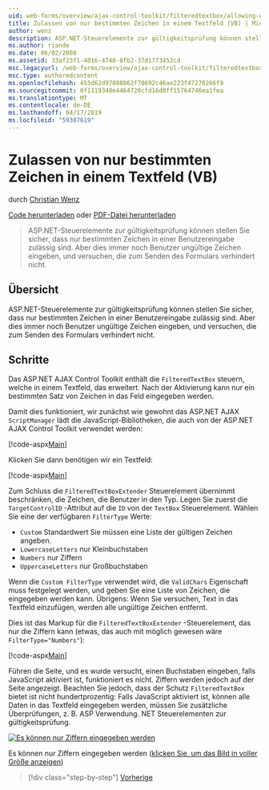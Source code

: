 ```yaml
---
uid: web-forms/overview/ajax-control-toolkit/filteredtextbox/allowing-only-certain-characters-in-a-text-box-vb
title: Zulassen von nur bestimmten Zeichen in einem Textfeld (VB) | Microsoft-Dokumentation
author: wenz
description: ASP.NET-Steuerelemente zur gültigkeitsprüfung können stellen Sie sicher, dass nur bestimmten Zeichen in einer Benutzereingabe zulässig sind. Jedoch ist dies immer noch nicht über die Eingabe ungültig, dass Benutzer...
ms.author: riande
ms.date: 06/02/2008
ms.assetid: 33af23f1-4016-4740-8fb2-37d1773452cd
msc.legacyurl: /web-forms/overview/ajax-control-toolkit/filteredtextbox/allowing-only-certain-characters-in-a-text-box-vb
msc.type: authoredcontent
ms.openlocfilehash: 455d62d97808862f70692c46ae223f47270266f9
ms.sourcegitcommit: 0f1119340e4464720cfd16d0ff15764746ea1fea
ms.translationtype: MT
ms.contentlocale: de-DE
ms.lasthandoff: 04/17/2019
ms.locfileid: "59387619"
---
```

# <a name="allowing-only-certain-characters-in-a-text-box-vb"></a>Zulassen von nur bestimmten Zeichen in einem Textfeld (VB)

durch [Christian Wenz](https://github.com/wenz)

[Code herunterladen](http://download.microsoft.com/download/4/c/2/4c2def7a-0d23-4055-91f9-1f18504167d7/FilteredTextBox0.vb.zip) oder [PDF-Datei herunterladen](http://download.microsoft.com/download/b/6/a/b6ae89ee-df69-4c87-9bfb-ad1eb2b23373/filteredtextbox0VB.pdf)

> ASP.NET-Steuerelemente zur gültigkeitsprüfung können stellen Sie sicher, dass nur bestimmten Zeichen in einer Benutzereingabe zulässig sind. Aber dies immer noch Benutzer ungültige Zeichen eingeben, und versuchen, die zum Senden des Formulars verhindert nicht.


## <a name="overview"></a>Übersicht

ASP.NET-Steuerelemente zur gültigkeitsprüfung können stellen Sie sicher, dass nur bestimmten Zeichen in einer Benutzereingabe zulässig sind. Aber dies immer noch Benutzer ungültige Zeichen eingeben, und versuchen, die zum Senden des Formulars verhindert nicht.

## <a name="steps"></a>Schritte

Das ASP.NET AJAX Control Toolkit enthält die `FilteredTextBox` steuern, welche in einem Textfeld, das erweitert. Nach der Aktivierung kann nur ein bestimmten Satz von Zeichen in das Feld eingegeben werden.

Damit dies funktioniert, wir zunächst wie gewohnt das ASP.NET AJAX `ScriptManager` lädt die JavaScript-Bibliotheken, die auch von der ASP.NET AJAX Control Toolkit verwendet werden:

[!code-aspx[Main](allowing-only-certain-characters-in-a-text-box-vb/samples/sample1.aspx)]

Klicken Sie dann benötigen wir ein Textfeld:

[!code-aspx[Main](allowing-only-certain-characters-in-a-text-box-vb/samples/sample2.aspx)]

Zum Schluss die `FilteredTextBoxExtender` Steuerelement übernimmt beschränken, die Zeichen, die Benutzer in den Typ. Legen Sie zuerst die `TargetControlID` -Attribut auf die `ID` von der `TextBox` Steuerelement. Wählen Sie eine der verfügbaren `FilterType` Werte:

- `Custom` Standardwert Sie müssen eine Liste der gültigen Zeichen angeben.
- `LowercaseLetters` nur Kleinbuchstaben
- `Numbers` nur Ziffern
- `UppercaseLetters` nur Großbuchstaben

Wenn die `Custom FilterType` verwendet wird, die `ValidChars` Eigenschaft muss festgelegt werden, und geben Sie eine Liste von Zeichen, die eingegeben werden kann. Übrigens: Wenn Sie versuchen, Text in das Textfeld einzufügen, werden alle ungültige Zeichen entfernt.

Dies ist das Markup für die `FilteredTextBoxExtender` -Steuerelement, das nur die Ziffern kann (etwas, das auch mit möglich gewesen wäre `FilterType="Numbers"`):

[!code-aspx[Main](allowing-only-certain-characters-in-a-text-box-vb/samples/sample3.aspx)]

Führen die Seite, und es wurde versucht, einen Buchstaben eingeben, falls JavaScript aktiviert ist, funktioniert es nicht. Ziffern werden jedoch auf der Seite angezeigt. Beachten Sie jedoch, dass der Schutz `FilteredTextBox` bietet ist nicht hundertprozentig: Falls JavaScript aktiviert ist, können alle Daten in das Textfeld eingegeben werden, müssen Sie zusätzliche Überprüfungen, z. B. ASP Verwendung. NET Steuerelementen zur gültigkeitsprüfung.


[![Es können nur Ziffern eingegeben werden](allowing-only-certain-characters-in-a-text-box-vb/_static/image2.png)](allowing-only-certain-characters-in-a-text-box-vb/_static/image1.png)

Es können nur Ziffern eingegeben werden ([klicken Sie, um das Bild in voller Größe anzeigen](allowing-only-certain-characters-in-a-text-box-vb/_static/image3.png))

> [!div class="step-by-step"]
> [Vorherige](allowing-only-certain-characters-in-a-text-box-cs.md)
